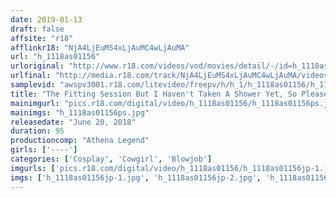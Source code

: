 ```yaml
---
date: 2019-01-13
draft: false
affsite: "r18"
afflinkr18: "NjA4LjEuMS4xLjAuMC4wLjAuMA"
url: "h_1118as01156"
urloriginal: "http://www.r18.com/videos/vod/movies/detail/-/id=h_1118as01156"
urlfinal: "http://media.r18.com/track/NjA4LjEuMS4xLjAuMC4wLjAuMA/videos/vod/movies/detail/-/id=h_1118as01156"
samplevid: "awspv3001.r18.com/litevideo/freepv/h/h_1/h_1118as01156/h_1118as01156_dmb_s.mp4"
title: "The Fitting Session But I Haven't Taken A Shower Yet, So Please Don't Lick Me There!"
mainimgurl: "pics.r18.com/digital/video/h_1118as01156/h_1118as01156ps.jpg"
mainimgs: "h_1118as01156ps.jpg"
releasedate: "June 20, 2018"
duration: 95
productioncomp: "Athena Legend"
girls: ['----']
categories: ['Cosplay', 'Cowgirl', 'Blowjob']
imgurls: ['pics.r18.com/digital/video/h_1118as01156/h_1118as01156jp-1.jpg', 'pics.r18.com/digital/video/h_1118as01156/h_1118as01156jp-2.jpg', 'pics.r18.com/digital/video/h_1118as01156/h_1118as01156jp-3.jpg', 'pics.r18.com/digital/video/h_1118as01156/h_1118as01156jp-4.jpg', 'pics.r18.com/digital/video/h_1118as01156/h_1118as01156jp-5.jpg', 'pics.r18.com/digital/video/h_1118as01156/h_1118as01156jp-6.jpg', 'pics.r18.com/digital/video/h_1118as01156/h_1118as01156jp-7.jpg', 'pics.r18.com/digital/video/h_1118as01156/h_1118as01156jp-8.jpg', 'pics.r18.com/digital/video/h_1118as01156/h_1118as01156jp-9.jpg', 'pics.r18.com/digital/video/h_1118as01156/h_1118as01156jp-10.jpg', 'pics.r18.com/digital/video/h_1118as01156/h_1118as01156jp-11.jpg', 'pics.r18.com/digital/video/h_1118as01156/h_1118as01156jp-12.jpg', 'pics.r18.com/digital/video/h_1118as01156/h_1118as01156jp-13.jpg', 'pics.r18.com/digital/video/h_1118as01156/h_1118as01156jp-14.jpg', 'pics.r18.com/digital/video/h_1118as01156/h_1118as01156jp-15.jpg', 'pics.r18.com/digital/video/h_1118as01156/h_1118as01156jp-16.jpg', 'pics.r18.com/digital/video/h_1118as01156/h_1118as01156jp-17.jpg', 'pics.r18.com/digital/video/h_1118as01156/h_1118as01156jp-18.jpg', 'pics.r18.com/digital/video/h_1118as01156/h_1118as01156jp-19.jpg', 'pics.r18.com/digital/video/h_1118as01156/h_1118as01156jp-20.jpg']
imgs: ['h_1118as01156jp-1.jpg', 'h_1118as01156jp-2.jpg', 'h_1118as01156jp-3.jpg', 'h_1118as01156jp-4.jpg', 'h_1118as01156jp-5.jpg', 'h_1118as01156jp-6.jpg', 'h_1118as01156jp-7.jpg', 'h_1118as01156jp-8.jpg', 'h_1118as01156jp-9.jpg', 'h_1118as01156jp-10.jpg', 'h_1118as01156jp-11.jpg', 'h_1118as01156jp-12.jpg', 'h_1118as01156jp-13.jpg', 'h_1118as01156jp-14.jpg', 'h_1118as01156jp-15.jpg', 'h_1118as01156jp-16.jpg', 'h_1118as01156jp-17.jpg', 'h_1118as01156jp-18.jpg', 'h_1118as01156jp-19.jpg', 'h_1118as01156jp-20.jpg']
---
```

